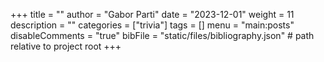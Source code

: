 +++
title = ""
author = "Gabor Parti"
date = "2023-12-01"
weight = 11
description = ""
categories = ["trivia"]
tags = []
menu = "main:posts"
disableComments = "true"
bibFile = "static/files/bibliography.json" # path relative to project root
+++

<!-- 
# Bibliography

{{< bibliography cited >}} -->